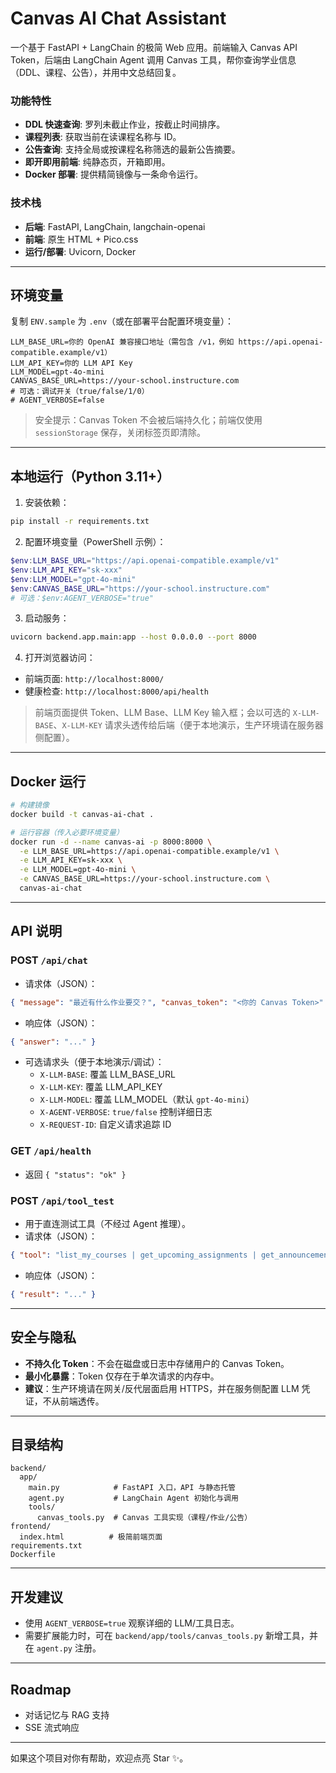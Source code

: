 # Canvas AI Chat Assistant

一个基于 FastAPI + LangChain 的极简 Web 应用。前端输入 Canvas API Token，后端由 LangChain Agent 调用 Canvas 工具，帮你查询学业信息（DDL、课程、公告），并用中文总结回复。

### 功能特性
- **DDL 快速查询**: 罗列未截止作业，按截止时间排序。
- **课程列表**: 获取当前在读课程名称与 ID。
- **公告查询**: 支持全局或按课程名称筛选的最新公告摘要。
- **即开即用前端**: 纯静态页，开箱即用。
- **Docker 部署**: 提供精简镜像与一条命令运行。

### 技术栈
- **后端**: FastAPI, LangChain, langchain-openai
- **前端**: 原生 HTML + Pico.css
- **运行/部署**: Uvicorn, Docker

---

## 环境变量
复制 `ENV.sample` 为 `.env`（或在部署平台配置环境变量）：

```
LLM_BASE_URL=你的 OpenAI 兼容接口地址（需包含 /v1，例如 https://api.openai-compatible.example/v1）
LLM_API_KEY=你的 LLM API Key
LLM_MODEL=gpt-4o-mini
CANVAS_BASE_URL=https://your-school.instructure.com
# 可选：调试开关（true/false/1/0）
# AGENT_VERBOSE=false
```

> 安全提示：Canvas Token 不会被后端持久化；前端仅使用 `sessionStorage` 保存，关闭标签页即清除。

---

## 本地运行（Python 3.11+）
1) 安装依赖：
```bash
pip install -r requirements.txt
```

2) 配置环境变量（PowerShell 示例）：
```powershell
$env:LLM_BASE_URL="https://api.openai-compatible.example/v1"
$env:LLM_API_KEY="sk-xxx"
$env:LLM_MODEL="gpt-4o-mini"
$env:CANVAS_BASE_URL="https://your-school.instructure.com"
# 可选：$env:AGENT_VERBOSE="true"
```

3) 启动服务：
```bash
uvicorn backend.app.main:app --host 0.0.0.0 --port 8000
```

4) 打开浏览器访问：
- 前端页面: `http://localhost:8000/`
- 健康检查: `http://localhost:8000/api/health`

> 前端页面提供 Token、LLM Base、LLM Key 输入框；会以可选的 `X-LLM-BASE`、`X-LLM-KEY` 请求头透传给后端（便于本地演示，生产环境请在服务器侧配置）。

---

## Docker 运行
```bash
# 构建镜像
docker build -t canvas-ai-chat .

# 运行容器（传入必要环境变量）
docker run -d --name canvas-ai -p 8000:8000 \
  -e LLM_BASE_URL=https://api.openai-compatible.example/v1 \
  -e LLM_API_KEY=sk-xxx \
  -e LLM_MODEL=gpt-4o-mini \
  -e CANVAS_BASE_URL=https://your-school.instructure.com \
  canvas-ai-chat
```

---

## API 说明

### POST `/api/chat`
- 请求体（JSON）：
```json
{ "message": "最近有什么作业要交？", "canvas_token": "<你的 Canvas Token>" }
```
- 响应体（JSON）：
```json
{ "answer": "..." }
```
- 可选请求头（便于本地演示/调试）：
  - `X-LLM-BASE`: 覆盖 LLM_BASE_URL
  - `X-LLM-KEY`: 覆盖 LLM_API_KEY
  - `X-LLM-MODEL`: 覆盖 LLM_MODEL（默认 `gpt-4o-mini`）
  - `X-AGENT-VERBOSE`: `true/false` 控制详细日志
  - `X-REQUEST-ID`: 自定义请求追踪 ID

### GET `/api/health`
- 返回 `{ "status": "ok" }`

### POST `/api/tool_test`
- 用于直连测试工具（不经过 Agent 推理）。
- 请求体（JSON）：
```json
{ "tool": "list_my_courses | get_upcoming_assignments | get_announcements", "canvas_token": "<token>", "course_name": "<可选，公告时使用>" }
```
- 响应体（JSON）：
```json
{ "result": "..." }
```

---

## 安全与隐私
- **不持久化 Token**：不会在磁盘或日志中存储用户的 Canvas Token。
- **最小化暴露**：Token 仅存在于单次请求的内存中。
- **建议**：生产环境请在网关/反代层面启用 HTTPS，并在服务侧配置 LLM 凭证，不从前端透传。

---

## 目录结构
```
backend/
  app/
    main.py            # FastAPI 入口，API 与静态托管
    agent.py           # LangChain Agent 初始化与调用
    tools/
      canvas_tools.py  # Canvas 工具实现（课程/作业/公告）
frontend/
  index.html          # 极简前端页面
requirements.txt
Dockerfile
```

---

## 开发建议
- 使用 `AGENT_VERBOSE=true` 观察详细的 LLM/工具日志。
- 需要扩展能力时，可在 `backend/app/tools/canvas_tools.py` 新增工具，并在 `agent.py` 注册。

---

## Roadmap
- 对话记忆与 RAG 支持
- SSE 流式响应

---

如果这个项目对你有帮助，欢迎点亮 Star ✨。
